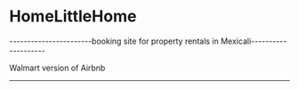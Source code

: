 # HomeLittleHome
-----------------------booking site for property rentals in Mexicali--------------------

Walmart version of Airbnb

----------------------------------------------------------------
